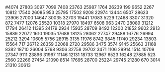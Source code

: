 #4074
27803
3097
7099
7408
23763
25987
1764
26239
199
9652
2267
10812
17540
26085
953
25795
17502
9208
22974
13444
6507
28623
23906
27000
14647
30035
32703
19441
17083
5229
12468
3307
31320
872
7477
12076
25520
10318
27970
18497
6508
963
2470
28089
31212
17794
26412
11395
24179
2934
15935
28709
8492
12200
21852
9602
2913
15889
22072
1610
19035
17688
18125
28062
27747
29488
16776
26994
25212
3294
10605
5756
28915
3135
11976
8742
9845
11740
29234
13803
15564
717
26712
26359
32068
2720
29586
3475
3574
9145
25663
31168
8382
18710
26004
5768
9306
32758
29702
3471
1106
29914
1514
10709
27347
9111
23896
31967
11146
12131
18733
12967
6523
16248
27885
523
2560
22266
27454
21090
8514
17695
28700
25224
29745
21280
670
3014
21310
30613
